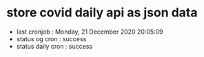 # store covid daily api as json data

- last cronjob : Monday, 21 December 2020 20:05:09
- status og cron : success
- status daily cron : success
      
      